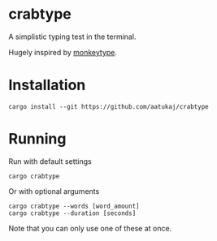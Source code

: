 # crabtype


A simplistic typing test in the terminal.

Hugely inspired by [monkeytype](https://monkeytype.com/).

# Installation
```shell
cargo install --git https://github.com/aatukaj/crabtype

```


# Running
Run with default settings
```shell
cargo crabtype

```

Or with optional arguments
```shell
cargo crabtype --words [word_amount]
cargo crabtype --duration [seconds]
```
Note that you can only use one of these at once.
